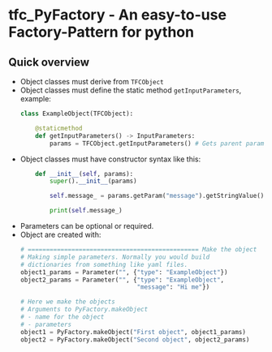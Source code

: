 # tfc_PyFactory - An easy-to-use Factory-Pattern for python

## Quick overview

- Object classes must derive from `TFCObject`
- Object classes must define the static method `getInputParameters`, example:
  ```python
  class ExampleObject(TFCObject):

      @staticmethod
      def getInputParameters() -> InputParameters:
          params = TFCObject.getInputParameters() # Gets parent parameters
  ```
- Object classes must have constructor syntax like this:
  ```python
      def __init__(self, params):
          super().__init__(params)

          self.message_ = params.getParam("message").getStringValue()

          print(self.message_)
  ```
- Parameters can be optional or required.
- Object are created with:
  ```python
  # =============================================== Make the object
  # Making simple parameters. Normally you would build
  # dictionaries from something like yaml files.
  object1_params = Parameter("", {"type": "ExampleObject"})
  object2_params = Parameter("", {"type": "ExampleObject",
                                  "message": "Hi me"})

  # Here we make the objects
  # Arguments to PyFactory.makeObject
  # - name for the object
  # - parameters
  object1 = PyFactory.makeObject("First object", object1_params)
  object2 = PyFactory.makeObject("Second object", object2_params)
  ```
